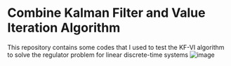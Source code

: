 # Combine Kalman Filter and Value Iteration Algorithm 
This repository contains some codes that I used to test the KF-VI algorithm to solve the regulator problem for linear discrete-time systems
![image](https://user-images.githubusercontent.com/46149713/190330874-a72c449e-5c25-4a54-92af-f231db43dba1.png)
